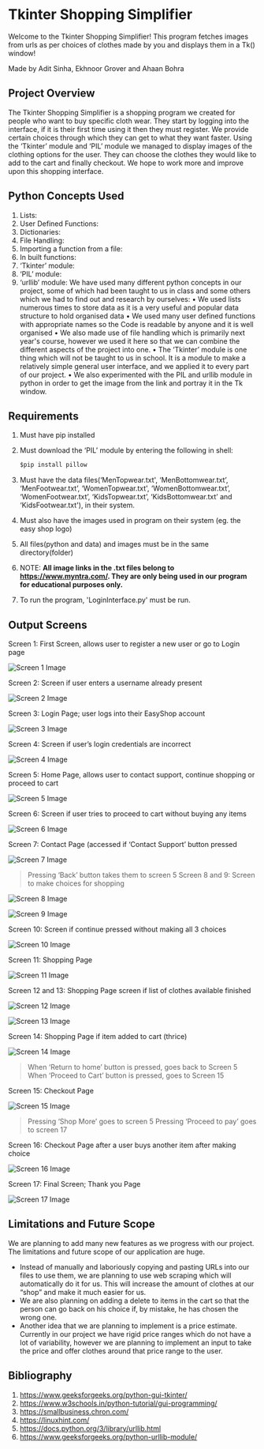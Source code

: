# Tkinter Shopping Simplifier
Welcome to the Tkinter Shopping Simplifier! This program fetches images from urls as per choices of clothes made by you and displays them in a Tk() window!

Made by Adit Sinha, Ekhnoor Grover and Ahaan Bohra

## Project Overview
The Tkinter Shopping Simplifier is a shopping program we created for people who want to buy specific cloth wear.
They start by logging into the interface, if it is their first time using it then they must register.
We provide certain choices through which they can get to what they want faster.
Using the ‘Tkinter’ module and ‘PIL’ module we managed to display images of the clothing options for the user.
They can choose the clothes they would like to add to the cart and finally checkout.
We hope to work more and improve upon this shopping interface.


## Python Concepts Used
1. Lists:
2. User Defined Functions:
3. Dictionaries: 
4. File Handling:
5. Importing a function from a file:
6. In built functions:
7. ‘Tkinter’ module:
8. ‘PIL’ module:
9. ‘urllib’ module:
We have used many different python concepts in our project, some of which had been taught to us in class and some others which we had to find out and research by ourselves:
•	We used lists numerous times to store data as it is a very useful and popular data structure to hold organised data
•	 We used many user defined functions with appropriate names so the Code is readable by anyone and it is well organised
•	We also made use of file handling which is primarily next year's course, however we used it here so that we can combine the different aspects of the project into one. 
•	The ‘Tkinter’ module is one thing which will not be taught to us in school. It is a module to make a relatively simple general user interface, and we applied it to every part of our project.
•	We also experimented with the PIL and urllib module in python in order to get the image from the link and portray it in the Tk window.



## Requirements
1. Must have pip installed
2. Must download the ‘PIL’ module by entering the following in shell:

   ```python
   $pip install pillow
   ```
3. Must have the data files(‘MenTopwear.txt', ‘MenBottomwear.txt’, ‘MenFootwear.txt’, ‘WomenTopwear.txt', ‘WomenBottomwear.txt’, ‘WomenFootwear.txt’, ‘KidsTopwear.txt’, ‘KidsBottomwear.txt’ and ‘KidsFootwear.txt'), in their system.
4. Must also have the images used in program on their system (eg. the easy shop logo)
5. All files(python and data) and images must be in the same directory(folder)
6. NOTE: **All image links in the .txt files belong to https://www.myntra.com/. They are only being used in our program for educational purposes only.**
7. To run the program, 'LoginInterface.py' must be run.


## Output Screens
Screen 1: First Screen, allows user to register a new user or go to Login page

![Screen 1 Image](screen1.png)

Screen 2: Screen if user enters a username already present

![Screen 2 Image](screen2.png)

Screen 3: Login Page; user logs into their EasyShop account

![Screen 3 Image](screen3.png)
 
Screen 4: Screen if user’s login credentials are incorrect

![Screen 4 Image](screen4.png)

Screen 5: Home Page, allows user to contact support, continue shopping or proceed to cart

![Screen 5 Image](screen5.png)

Screen 6: Screen if user tries to proceed to cart without buying any items

![Screen 6 Image](screen6.png)

Screen 7: Contact Page (accessed if ‘Contact Support’ button pressed

![Screen 7 Image](screen7.png) 

> Pressing ‘Back’ button takes them to screen 5
Screen 8 and 9: Screen to make choices for shopping

![Screen 8 Image](screen8.png)

![Screen 9 Image](screen9.png)

Screen 10: Screen if continue pressed without making all 3 choices

![Screen 10 Image](screen10.png)

Screen 11: Shopping Page 

![Screen 11 Image](screen11.png)

Screen 12 and 13: Shopping Page screen if list of clothes available finished
 
![Screen 12 Image](screen12.png) 

![Screen 13 Image](screen13.png)
 
Screen 14: Shopping Page if item added to cart (thrice)
 
![Screen 14 Image](screen14.png)

> When ‘Return to home’ button is pressed, goes back to Screen 5
> When ‘Proceed to Cart’ button is pressed, goes to Screen 15

Screen 15: Checkout Page 

![Screen 15 Image](screen15.png)

> Pressing ‘Shop More’ goes to screen 5
> Pressing ‘Proceed to pay’ goes to screen 17

Screen 16: Checkout Page after a user buys another item after making choice
 
![Screen 16 Image](screen16.png)

Screen 17: Final Screen; Thank you Page
 
![Screen 17 Image](screen17.png)

## Limitations and Future Scope
We are planning to add many new features as we progress with our project. The limitations and future scope of our application are huge. 
- Instead of manually and laboriously copying and pasting URLs into our files to use them, we are planning to use web scraping which will automatically do it for us. This will increase the amount of clothes at our “shop” and make it much easier for us. 
- We are also planning on adding a delete to items in the cart so that the person can go back on his choice if, by mistake, he has chosen the wrong one. 
- Another idea that we are planning to implement is a price estimate. Currently in our project we have rigid price ranges which do not have a lot of variability, however we are planning to implement an input to take the price and offer clothes around that price range to the user.

## Bibliography 
1. https://www.geeksforgeeks.org/python-gui-tkinter/
2. https://www.w3schools.in/python-tutorial/gui-programming/
3. https://smallbusiness.chron.com/
4. https://linuxhint.com/
5. https://docs.python.org/3/library/urllib.html
6. https://www.geeksforgeeks.org/python-urllib-module/
